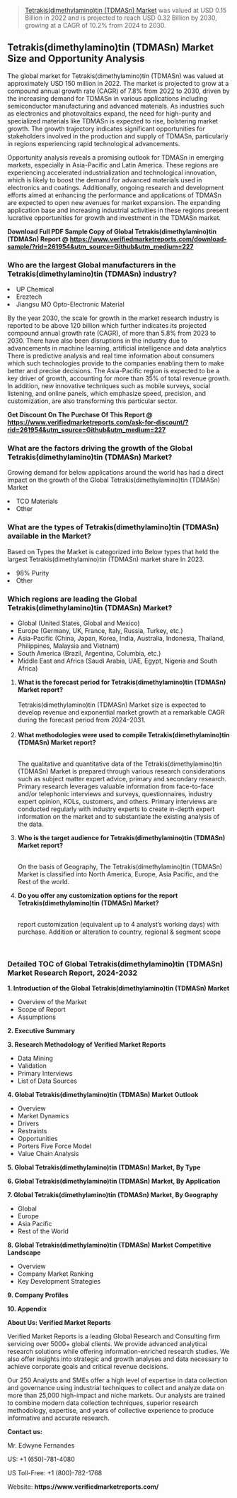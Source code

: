 <blockquote><p><p><a href="https://www.verifiedmarketreports.com/download-sample/?rid=261954&utm_source=Github&utm_medium=227" target="_blank">Tetrakis(dimethylamino)tin (TDMASn) Market</a> was valued at USD 0.15 Billion in 2022 and is projected to reach USD 0.32 Billion by 2030, growing at a CAGR of 10.2% from 2024 to 2030.</p></blockquote><p><h2>Tetrakis(dimethylamino)tin (TDMASn) Market Size and Opportunity Analysis</h2> <p>The global market for Tetrakis(dimethylamino)tin (TDMASn) was valued at approximately USD 150 million in 2022. The market is projected to grow at a compound annual growth rate (CAGR) of 7.8% from 2022 to 2030, driven by the increasing demand for TDMASn in various applications including semiconductor manufacturing and advanced materials. As industries such as electronics and photovoltaics expand, the need for high-purity and specialized materials like TDMASn is expected to rise, bolstering market growth. The growth trajectory indicates significant opportunities for stakeholders involved in the production and supply of TDMASn, particularly in regions experiencing rapid technological advancements.</p> <p>Opportunity analysis reveals a promising outlook for TDMASn in emerging markets, especially in Asia-Pacific and Latin America. These regions are experiencing accelerated industrialization and technological innovation, which is likely to boost the demand for advanced materials used in electronics and coatings. Additionally, ongoing research and development efforts aimed at enhancing the performance and applications of TDMASn are expected to open new avenues for market expansion. The expanding application base and increasing industrial activities in these regions present lucrative opportunities for growth and investment in the TDMASn market.</p> </p><p class=""><strong>Download Full PDF Sample Copy of Global Tetrakis(dimethylamino)tin (TDMASn) Report @ <a href="https://www.verifiedmarketreports.com/download-sample/?rid=261954&amp;utm_source=Github&amp;utm_medium=227" target="_blank">https://www.verifiedmarketreports.com/download-sample/?rid=261954&amp;utm_source=Github&amp;utm_medium=227</a></strong></p><h3 id="" class="">Who are the largest Global manufacturers in the Tetrakis(dimethylamino)tin (TDMASn) industry?</h3><p><li>UP Chemical</li><li> Ereztech</li><li> Jiangsu MO Opto-Electronic Material</li></p><div class=""><div class="" dir="" data-message-author-role="" data-message-id="" data-message-model-slug=""><div class=""><div class=""><div class=""><div class="" dir="" data-message-author-role="" data-message-id="" data-message-model-slug=""><div class=""><div class=""><p>By the year 2030, the scale for growth in the market research industry is reported to be above 120 billion which further indicates its projected compound annual growth rate (CAGR), of more than 5.8% from 2023 to 2030. There have also been disruptions in the industry due to advancements in machine learning, artificial intelligence and data analytics There is predictive analysis and real time information about consumers which such technologies provide to the companies enabling them to make better and precise decisions. The Asia-Pacific region is expected to be a key driver of growth, accounting for more than 35% of total revenue growth. In addition, new innovative techniques such as mobile surveys, social listening, and online panels, which emphasize speed, precision, and customization, are also transforming this particular sector.</p><p><strong>Get Discount On The Purchase Of This Report @&nbsp; <a href="https://www.verifiedmarketreports.com/ask-for-discount/?rid=261954&amp;utm_source=Github&amp;utm_medium=227" target="_blank">https://www.verifiedmarketreports.com/ask-for-discount/?rid=261954&amp;utm_source=Github&amp;utm_medium=227</a></strong></p></div></div></div></div></div></div></div></div><h3 id="" class="">What are the factors driving the growth of the Global Tetrakis(dimethylamino)tin (TDMASn) Market?</h3><p id="" class="">Growing demand for below applications around the world has had a direct impact on the growth of the Global Tetrakis(dimethylamino)tin (TDMASn) Market</p><p id="" class=""><li>TCO Materials</li><li> Other</li></p><h3 id="" class="">What are the types of Tetrakis(dimethylamino)tin (TDMASn) available in the Market?</h3><p id="" class="">Based on Types the Market is categorized into Below types that held the largest Tetrakis(dimethylamino)tin (TDMASn) market share In 2023.</p><p id="" class=""><li>98% Purity</li><li> Other</li></p><h3 id="" class="">Which regions are leading the Global Tetrakis(dimethylamino)tin (TDMASn) Market?</h3><ul><li>Global (United States, Global and Mexico)</li><li>Europe (Germany, UK, France, Italy, Russia, Turkey, etc.)</li><li>Asia-Pacific (China, Japan, Korea, India, Australia, Indonesia, Thailand, Philippines, Malaysia and Vietnam)</li><li>South America (Brazil, Argentina, Columbia, etc.)</li><li>Middle East and Africa (Saudi Arabia, UAE, Egypt, Nigeria and South Africa)</li></ul><p><ol><li><strong>What is the forecast period for Tetrakis(dimethylamino)tin (TDMASn) Market report?<br /></strong><br /><span data-sheets-root="1" data-sheets-value="{&quot;1&quot;:2,&quot;2&quot;:&quot;XXXX size is expected to develop revenue and exponential market growth at a remarkable CAGR during the forecast period from 2024&ndash;2030.&quot;}" data-sheets-userformat="{&quot;2&quot;:12674,&quot;4&quot;:{&quot;1&quot;:2,&quot;2&quot;:16776960},&quot;10&quot;:2,&quot;11&quot;:0,&quot;15&quot;:&quot;Arial&quot;,&quot;16&quot;:12}">Tetrakis(dimethylamino)tin (TDMASn) Market size is expected to develop revenue and exponential market growth at a remarkable CAGR during the forecast period from 2024&ndash;2031.</span><br /><br /></li><li><strong>What methodologies were used to compile Tetrakis(dimethylamino)tin (TDMASn) Market report?<br /><br /></strong><p>The qualitative and quantitative data of the&nbsp;Tetrakis(dimethylamino)tin (TDMASn) Market is prepared through various research considerations such as subject matter expert advice, primary and secondary research. Primary research leverages valuable information from face-to-face and/or telephonic interviews and surveys, questionnaires, industry expert opinion, KOLs, customers, and others. Primary interviews are conducted regularly with industry experts to create in-depth expert information on the market and to substantiate the existing analysis of the data.&nbsp;</p></li><li><strong>Who is the target audience for Tetrakis(dimethylamino)tin (TDMASn) Market report?<br /><br /></strong><p>On the basis of Geography, The&nbsp;Tetrakis(dimethylamino)tin (TDMASn) Market is classified into North America, Europe, Asia Pacific, and the Rest of the world.</p></li><li><strong>Do you offer any customization options for the report Tetrakis(dimethylamino)tin (TDMASn) Market?<br /><br /></strong><p>report customization (equivalent up to 4 analyst&rsquo;s working days) with purchase. Addition or alteration to country, regional &amp; segment scope</p><p>&nbsp;</p></li></ol></p><h3 id="" class="">Detailed TOC of Global Tetrakis(dimethylamino)tin (TDMASn) Market Research Report, 2024-2032</h3><p id="" class=""><strong>1. Introduction of the Global Tetrakis(dimethylamino)tin (TDMASn) Market</strong></p><ul><li>Overview of the Market</li><li>Scope of Report</li><li>Assumptions</li></ul><p id="" class=""><strong>2. Executive Summary</strong></p><p id="" class=""><strong>3. Research Methodology of&nbsp;Verified Market Reports</strong></p><ul><li>Data Mining</li><li>Validation</li><li>Primary Interviews</li><li>List of Data Sources</li></ul><p id="" class=""><strong>4. Global Tetrakis(dimethylamino)tin (TDMASn) Market Outlook</strong></p><ul><li>Overview</li><li>Market Dynamics</li><li>Drivers</li><li>Restraints</li><li>Opportunities</li><li>Porters Five Force Model</li><li>Value Chain Analysis</li></ul><p id="" class=""><strong>5. Global Tetrakis(dimethylamino)tin (TDMASn) Market, By&nbsp;Type</strong></p><p id="" class=""><strong>6. Global Tetrakis(dimethylamino)tin (TDMASn) Market, By Application</strong></p><p id="" class=""><strong>7. Global Tetrakis(dimethylamino)tin (TDMASn) Market, By Geography</strong></p><ul><li>Global</li><li>Europe</li><li>Asia Pacific</li><li>Rest of the World</li></ul><p id="" class=""><strong>8. Global Tetrakis(dimethylamino)tin (TDMASn) Market Competitive Landscape</strong></p><ul><li>Overview</li><li>Company Market Ranking</li><li>Key Development Strategies</li></ul><p id="" class=""><strong>9. Company Profiles</strong></p><p id="" class=""><strong>10. Appendix</strong></p><p id="" class=""><strong>About Us: Verified Market Reports</strong></p><p id="" class="">Verified Market Reports is a leading Global Research and Consulting firm servicing over 5000+ global clients. We provide advanced analytical research solutions while offering information-enriched research studies. We also offer insights into strategic and growth analyses and data necessary to achieve corporate goals and critical revenue decisions.</p><p id="" class="">Our 250 Analysts and SMEs offer a high level of expertise in data collection and governance using industrial techniques to collect and analyze data on more than 25,000 high-impact and niche markets. Our analysts are trained to combine modern data collection techniques, superior research methodology, expertise, and years of collective experience to produce informative and accurate research.</p><p id="" class=""><strong>Contact us:</strong></p><p id="" class="">Mr. Edwyne Fernandes</p><p id="" class="">US: +1 (650)-781-4080</p><p id="" class="">US Toll-Free: +1 (800)-782-1768</p><p id="" class="">Website: <a target="" data-test-app-aware-link=""><strong>https://www.verifiedmarketreports.com/</strong></a></p>
